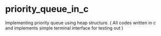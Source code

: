 # priority_queue_in_c
Implementing priority queue using heap structure. ( All codes written in c and implements simple terminal interface for testing out  )
